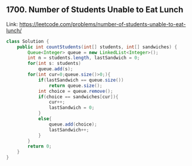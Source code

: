 ## 1700. Number of Students Unable to Eat Lunch
Link: https://leetcode.com/problems/number-of-students-unable-to-eat-lunch/

```java
class Solution {
    public int countStudents(int[] students, int[] sandwiches) {
        Queue<Integer> queue = new LinkedList<Integer>();
        int n = students.length, lastSandwich = 0;
        for(int s: students)
            queue.add(s);
        for(int cur=0;queue.size()>0;){
            if(lastSandwich == queue.size())
                return queue.size();
            int choice = queue.remove();
            if(choice == sandwiches[cur]){
                cur++;
                lastSandwich = 0;
            }
            else{
                queue.add(choice);
                lastSandwich++;
            }
        }
        return 0;
    }
}

```